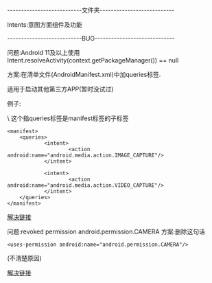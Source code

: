 ---------------------------文件夹---------------------------

Intents:意图方面组件及功能

---------------------------BUG-----------------------------

问题:Android 11及以上使用Intent.resolveActivity(context.getPackageManager()) == null

方案:在清单文件(AndroidManifest.xml)中加queries标签.

适用于启动其他第三方APP(暂时没试过)

例子:

\\ 这个指queries标签是manifest标签的子标签

```
<manifest> 
	<queries>
        	<intent>
            		<action android:name="android.media.action.IMAGE_CAPTURE"/>
        	</intent>

        	<intent>
            		<action android:name="android.media.action.VIDEO_CAPTURE"/>
            </intent>
    </queries>
</manifest>
```

[解决链接](https://blog.csdn.net/u012452490/article/details/113125945)

问题:revoked permission android.permission.CAMERA
方案:删除这句话
```
<uses-permission android:name="android.permission.CAMERA"/>
```
(不清楚原因)

[解决链接](https://cloud.tencent.com/developer/ask/sof/114072647)



